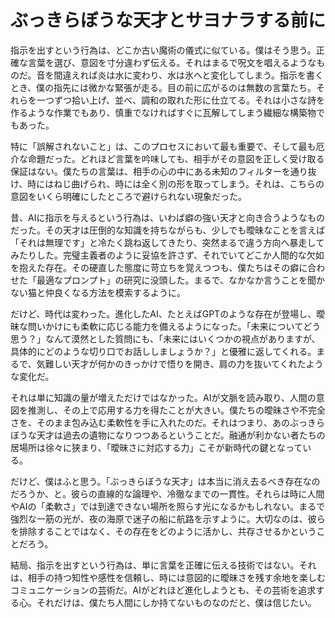 # ぶっきらぼうな天才とサヨナラする前に

指示を出すという行為は、どこか古い魔術の儀式に似ている。僕はそう思う。正確な言葉を選び、意図を寸分違わず伝える。それはまるで呪文を唱えるようなものだ。音を間違えれば炎は水に変わり、水は氷へと変化してしまう。指示を書くとき、僕の指先には微かな緊張が走る。目の前に広がるのは無数の言葉たち。それらを一つずつ拾い上げ、並べ、調和の取れた形に仕立てる。それは小さな詩を作るような作業でもあり、慎重でなければすぐに瓦解してしまう繊細な構築物でもあった。

特に「誤解されないこと」は、このプロセスにおいて最も重要で、そして最も厄介な命題だった。どれほど言葉を吟味しても、相手がその意図を正しく受け取る保証はない。僕たちの言葉は、相手の心の中にある未知のフィルターを通り抜け、時にはねじ曲げられ、時には全く別の形を取ってしまう。それは、こちらの意図をいくら明確にしたところで避けられない現象だった。

昔、AIに指示を与えるという行為は、いわば癖の強い天才と向き合うようなものだった。その天才は圧倒的な知識を持ちながらも、少しでも曖昧なことを言えば「それは無理です」と冷たく跳ね返してきたり、突然まるで違う方向へ暴走してみたりした。完璧主義者のように妥協を許さず、それでいてどこか人間的な欠如を抱えた存在。その硬直した態度に苛立ちを覚えつつも、僕たちはその癖に合わせた「最適なプロンプト」の研究に没頭した。まるで、なかなか言うことを聞かない猫と仲良くなる方法を模索するように。

だけど、時代は変わった。進化したAI、たとえばGPTのような存在が登場し、曖昧な問いかけにも柔軟に応じる能力を備えるようになった。「未来についてどう思う？」なんて漠然とした質問にも、「未来にはいくつかの視点がありますが、具体的にどのような切り口でお話ししましょうか？」と優雅に返してくれる。まるで、気難しい天才が何かのきっかけで悟りを開き、肩の力を抜いてくれたような変化だ。

それは単に知識の量が増えただけではなかった。AIが文脈を読み取り、人間の意図を推測し、その上で応用する力を得たことが大きい。僕たちの曖昧さや不完全さを、そのまま包み込む柔軟性を手に入れたのだ。それはつまり、あのぶっきらぼうな天才は過去の遺物になりつつあるということだ。融通が利かない者たちの居場所は徐々に狭まり、「曖昧さに対応する力」こそが新時代の鍵となっている。

だけど、僕はふと思う。「ぶっきらぼうな天才」は本当に消え去るべき存在なのだろうか、と。彼らの直線的な論理や、冷徹なまでの一貫性。それらは時に人間やAIの「柔軟さ」では到達できない場所を照らす光になるかもしれない。まるで強烈な一筋の光が、夜の海原で迷子の船に航路を示すように。大切なのは、彼らを排除することではなく、その存在をどのように活かし、共存させるかということだろう。

結局、指示を出すという行為は、単に言葉を正確に伝える技術ではない。それは、相手の持つ知性や感性を信頼し、時には意図的に曖昧さを残す余地を楽しむコミュニケーションの芸術だ。AIがどれほど進化しようとも、その芸術を追求する心。それだけは、僕たち人間にしか持てないものなのだと、僕は信じたい。